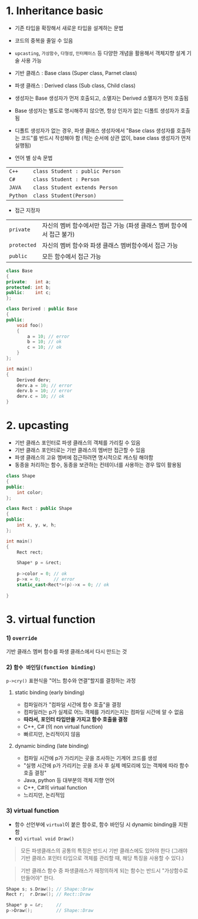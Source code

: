 # 1. Inheritance basic
- 기존 타입을 확장해서 새로운 타입을 설계하는 문법
- 코드의 중복을 줄일 수 있음
- `upcasting`, `가상함수`, `다형성`, `인터페이스` 등 다양한 개념을 활용해서 객체지향 설계 기술 사용 가능
- 기반 클래스 : Base class (Super class, Parnet class)
- 파생 클래스 : Derived class (Sub class, Child class)
- 생성자는 Base 생성자가 먼저 호출되고, 소멸자는 Derived 소멸자가 먼저 호출됨
- Base 생성자는 별도로 명시해주지 않으면, 항상 인자가 없는 디폴트 생성자가 호출됨
- 디폴트 생성자가 없는 경우, 파생 클래스 생성자에서 "Base class 생성자를 호출하는 코드"를 반드시 작성해야 함 (적는 순서에 상관 없이, base class 생성자가 먼저 실행됨)

- 언어 별 상속 문법

|||
|-|-|
|`C++`| `class Student : public Person`|
|`C#`| `class Student : Person`|
|`JAVA`| `class Student extends Person`|
|`Python`| `class Student(Person)` |

- 접근 지정자

|||
|-|-|
|`private`| 자신의 멤버 함수에서만 접근 가능 (파생 클래스 멤버 함수에서 접근 불가)|
|`protected`| 자신의 멤버 함수와 파생 클래스 멤버함수에서 접근 가능|
|`public`| 모든 함수에서 접근 가능|

```cpp
class Base
{
private:   int a;
protected: int b;
public:    int c;
};

class Derived : public Base
{
public:
    void foo()
    {
        a = 10; // error
        b = 10; // ok
        c = 10; // ok 
    }
};

int main()
{
    Derived derv;
    derv.a = 10; // error
    derv.b = 10; // error
    derv.c = 10; // ok
}
```

# 2. upcasting
- 기반 클래스 포인터로 파생 클래스의 객체를 가리킬 수 있음
- 기반 클래스 포인터로는 기반 클래스의 멤버만 접근할 수 있음
- 파생 클래스의 고유 멤버에 접근하려면 명시적으로 캐스팅 해야함
- 동종을 처리하는 함수, 동종을 보관하는 컨테이너를 사용하는 경우 많이 활용됨

```cpp
class Shape
{
public:
    int color;
};

class Rect : public Shape
{
public:
    int x, y, w, h;
};

int main()
{
    Rect rect;

    Shape* p = &rect; 
    
    p->color = 0; // ok
    p->x = 0;     // error
    static_cast<Rect*>(p)->x = 0; // ok
    
}
```

# 3. virtual function

### 1) `override` 
기반 클래스 멤버 함수를 파생 클래스에서 다시 만드는 것

### 2) `함수 바인딩(function binding)` 
`p->cry()` 표현식을 "어느 함수와 연결"할지를 결정하는 과정

1) static binding (early binding)
    - 컴파일러가 "컴파일 시간에 함수 호출"을 결정
    - 컴파일러는 p가 실제로 어느 객체를 가리키는지는 컴파일 시간에 알 수 없음
    - **따라서, 포인터 타입만을 가지고 함수 호출을 결정**
    - C++, C# (의 non virtual function)
    - 빠르지만, 논리적이지 않음

2) dynamic binding (late binding)
    - 컴파일 시간에 p가 가리키는 곳을 조사하는 기계어 코드를 생성
    - "실행 시간에 p가 가리키는 곳을 조사 후 실제 메모리에 있는 객체에 따라 함수 호출 결정"
    - Java, python 등 대부분의 객체 지향 언어 
    - C++, C#의 virtual function 
    - 느리지만, 논리적임

### 3) virtual function
- 함수 선언부에 `virtual`이 붙은 함수로, 함수 바인딩 시 dynamic binding을 지원함
- ex) `virtual void Draw()`

> 모든 파생클래스의 공통의 특징은 반드시 기반 클래스에도 있어야 한다
(그래야 기반 클래스 포인터 타입으로 객체를 관리할 때, 해당 특징을 사용할 수 있다.)

> 기반 클래스 함수 중 파생클래스가 재정의하게 되는 함수는 반드시 "가상함수로 만들어야" 한다.

```cpp
Shape s; s.Draw(); // Shape::Draw
Rect r;  r.Draw(); // Rect::Draw

Shape* p = &r;     //
p->Draw();         // Shape::Draw
```
